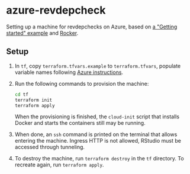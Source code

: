 # azure-revdepcheck

Setting up a machine for revdepchecks on Azure, based on [a "Getting started" example](https://docs.microsoft.com/en-us/azure/virtual-machines/linux/terraform-create-complete-vm) and [Rocker](https://github.com/rocker-org).

## Setup

1. In `tf`, copy `terraform.tfvars.example` to `terraform.tfvars`, populate variable names following [Azure instructions](https://docs.microsoft.com/en-us/azure/virtual-machines/linux/terraform-install-configure).

2. Run the following commands to provision the machine:
    
    ```sh
    cd tf
    terraform init
    terraform apply
    ```
    
    When the provisioning is finished, the `cloud-init` script that installs Docker and starts the containers still may be running.

3. When done, an `ssh` command is printed on the terminal that allows entering the machine. Ingress HTTP is not allowed, RStudio must be accessed through tunneling.

4. To destroy the machine, run `terraform destroy` in the `tf` directory. To recreate again, run `terraform apply`.
